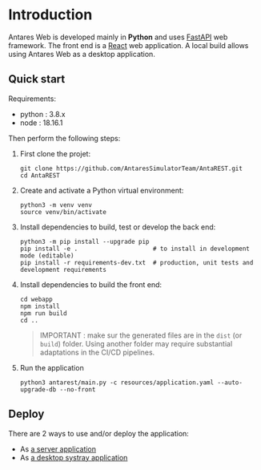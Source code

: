 # Introduction

Antares Web is developed mainly in **Python** and uses [FastAPI](https://fastapi.tiangolo.com/) web framework.
The front end is a [React](https://reactjs.org/) web application.
A local build allows using Antares Web as a desktop application.

## Quick start

Requirements:

- python : 3.8.x
- node : 18.16.1

Then perform the following steps:

1. First clone the projet:

   ```shell
   git clone https://github.com/AntaresSimulatorTeam/AntaREST.git
   cd AntaREST
   ```

2. Create and activate a Python virtual environment:

   ```shell
   python3 -m venv venv
   source venv/bin/activate
   ```

3. Install dependencies to build, test or develop the back end:

   ```shell
   python3 -m pip install --upgrade pip
   pip install -e .                     # to install in development mode (editable)
   pip install -r requirements-dev.txt  # production, unit tests and development requirements
   ```

4. Install dependencies to build the front end:

   ```shell
   cd webapp
   npm install
   npm run build
   cd ..
   ```

   > IMPORTANT : make sur the generated files are in the `dist` (or `build`) folder.
   > Using another folder may require substantial adaptations in the CI/CD pipelines.

5. Run the application

   ```shell
   python3 antarest/main.py -c resources/application.yaml --auto-upgrade-db --no-front
   ```

## Deploy

There are 2 ways to use and/or deploy the application:

- As [a server application](./2-DEPLOY.md#production-server-deployment)
- As [a desktop systray application](./2-DEPLOY.md#local-application-build)